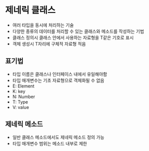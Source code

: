 # 제네릭 클래스
- 여러 타입을 동시에 처리하는 기술
- 다양한 종류의 데이터를 처리할 수 있는 클래스와 메소드를 작성하는 기법
- 클래스 정의시 클래스 안에서 사용하는 자료형을 T같은 기호로 표시
- 객체 생성시 T자리에 구체적 자료형 적음


## 표기법
- 타입 이름은 클래스나 인터페이스 내에서 유일해야함
- 타입 매개변수는 기초 자료형으로 객체화될 수 없음
- E: Element
- K: key
- N: Number
- T: Type
- V: value

## 제네릭 메소드
- 일반 클래스 메소드에서도 제네릭 메소드 정의 가능
- 타입 매개변수 범위는 메소드 내부로 제한